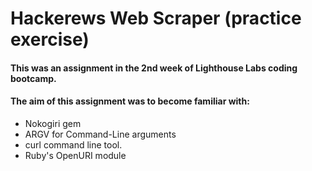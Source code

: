 # Hackerews Web Scraper (practice exercise)
#### This was an assignment in the 2nd week of Lighthouse Labs coding bootcamp.
#### The aim of this assignment was to become familiar with:
- Nokogiri gem
- ARGV for Command-Line arguments
- curl command line tool.
- Ruby's OpenURI module
